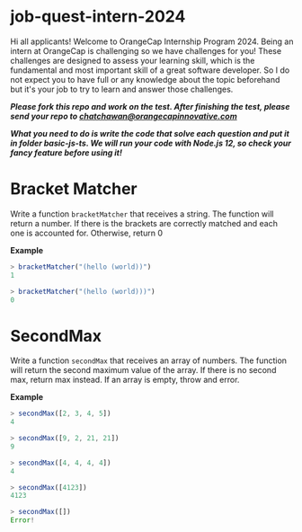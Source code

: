# job-quest-intern-2024

Hi all applicants! Welcome to OrangeCap Internship Program 2024. Being an intern at OrangeCap is challenging so we have challenges for you! These challenges are designed to assess your learning skill, which is the fundamental and most important skill of a great software developer. So I do not expect you to have full or any knowledge about the topic beforehand but it's your job to try to learn and answer those challenges.

***Please fork this repo and work on the test. After finishing the test, please send your repo to chatchawan@orangecapinnovative.com***

***What you need to do is write the code that solve each question and put it in folder basic-js-ts. We will run your code with Node.js 12, so check your fancy feature before using it!***

# Bracket Matcher

  Write a function `bracketMatcher` that receives a string. The function will return a number. If there is the brackets are correctly matched and each one is accounted for. Otherwise, return 0
  
**Example**
```javascript
> bracketMatcher("(hello (world))")
1

> bracketMatcher("(hello (world)))")
0
```

# SecondMax
  Write a function `secondMax` that receives an array of numbers. The function will return the second maximum value of the array. If there is no second max, return max instead. If an array is empty, throw and error.

**Example**

```javascript
> secondMax([2, 3, 4, 5])
4

> secondMax([9, 2, 21, 21])
9

> secondMax([4, 4, 4, 4])
4

> secondMax([4123])
4123

> secondMax([])
Error!
```
